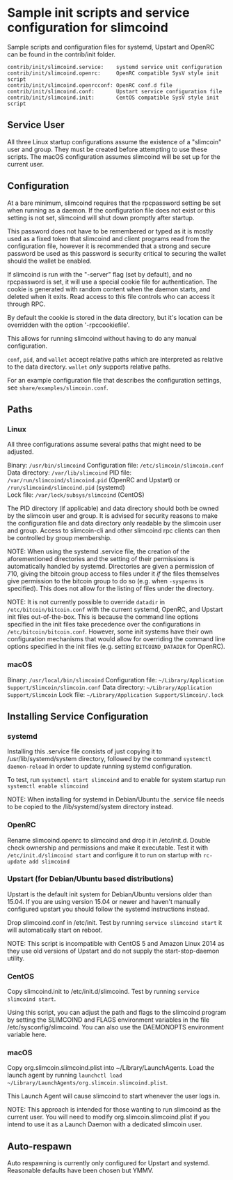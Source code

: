 Sample init scripts and service configuration for slimcoind
==========================================================

Sample scripts and configuration files for systemd, Upstart and OpenRC
can be found in the contrib/init folder.

    contrib/init/slimcoind.service:    systemd service unit configuration
    contrib/init/slimcoind.openrc:     OpenRC compatible SysV style init script
    contrib/init/slimcoind.openrcconf: OpenRC conf.d file
    contrib/init/slimcoind.conf:       Upstart service configuration file
    contrib/init/slimcoind.init:       CentOS compatible SysV style init script

Service User
---------------------------------

All three Linux startup configurations assume the existence of a "slimcoin" user
and group.  They must be created before attempting to use these scripts.
The macOS configuration assumes slimcoind will be set up for the current user.

Configuration
---------------------------------

At a bare minimum, slimcoind requires that the rpcpassword setting be set
when running as a daemon.  If the configuration file does not exist or this
setting is not set, slimcoind will shut down promptly after startup.

This password does not have to be remembered or typed as it is mostly used
as a fixed token that slimcoind and client programs read from the configuration
file, however it is recommended that a strong and secure password be used
as this password is security critical to securing the wallet should the
wallet be enabled.

If slimcoind is run with the "-server" flag (set by default), and no rpcpassword is set,
it will use a special cookie file for authentication. The cookie is generated with random
content when the daemon starts, and deleted when it exits. Read access to this file
controls who can access it through RPC.

By default the cookie is stored in the data directory, but it's location can be overridden
with the option '-rpccookiefile'.

This allows for running slimcoind without having to do any manual configuration.

`conf`, `pid`, and `wallet` accept relative paths which are interpreted as
relative to the data directory. `wallet` *only* supports relative paths.

For an example configuration file that describes the configuration settings,
see `share/examples/slimcoin.conf`.

Paths
---------------------------------

### Linux

All three configurations assume several paths that might need to be adjusted.

Binary:              `/usr/bin/slimcoind`
Configuration file:  `/etc/slimcoin/slimcoin.conf`
Data directory:      `/var/lib/slimcoind`
PID file:            `/var/run/slimcoind/slimcoind.pid` (OpenRC and Upstart) or `/run/slimcoind/slimcoind.pid` (systemd)  
Lock file:           `/var/lock/subsys/slimcoind` (CentOS)

The PID directory (if applicable) and data directory should both be owned by the
slimcoin user and group. It is advised for security reasons to make the
configuration file and data directory only readable by the slimcoin user and
group. Access to slimcoin-cli and other slimcoind rpc clients can then be
controlled by group membership.

NOTE: When using the systemd .service file, the creation of the aforementioned
directories and the setting of their permissions is automatically handled by
systemd. Directories are given a permission of 710, giving the bitcoin group
access to files under it _if_ the files themselves give permission to the
bitcoin group to do so (e.g. when `-sysperms` is specified). This does not allow
for the listing of files under the directory.

NOTE: It is not currently possible to override `datadir` in
`/etc/bitcoin/bitcoin.conf` with the current systemd, OpenRC, and Upstart init
files out-of-the-box. This is because the command line options specified in the
init files take precedence over the configurations in
`/etc/bitcoin/bitcoin.conf`. However, some init systems have their own
configuration mechanisms that would allow for overriding the command line
options specified in the init files (e.g. setting `BITCOIND_DATADIR` for
OpenRC).

### macOS

Binary:              `/usr/local/bin/slimcoind`
Configuration file:  `~/Library/Application Support/Slimcoin/slimcoin.conf`
Data directory:      `~/Library/Application Support/Slimcoin`
Lock file:           `~/Library/Application Support/Slimcoin/.lock`

Installing Service Configuration
-----------------------------------

### systemd

Installing this .service file consists of just copying it to
/usr/lib/systemd/system directory, followed by the command
`systemctl daemon-reload` in order to update running systemd configuration.

To test, run `systemctl start slimcoind` and to enable for system startup run
`systemctl enable slimcoind`

NOTE: When installing for systemd in Debian/Ubuntu the .service file needs to be copied to the /lib/systemd/system directory instead.

### OpenRC

Rename slimcoind.openrc to slimcoind and drop it in /etc/init.d.  Double
check ownership and permissions and make it executable.  Test it with
`/etc/init.d/slimcoind start` and configure it to run on startup with
`rc-update add slimcoind`

### Upstart (for Debian/Ubuntu based distributions)

Upstart is the default init system for Debian/Ubuntu versions older than 15.04. If you are using version 15.04 or newer and haven't manually configured upstart you should follow the systemd instructions instead.

Drop slimcoind.conf in /etc/init.  Test by running `service slimcoind start`
it will automatically start on reboot.

NOTE: This script is incompatible with CentOS 5 and Amazon Linux 2014 as they
use old versions of Upstart and do not supply the start-stop-daemon utility.

### CentOS

Copy slimcoind.init to /etc/init.d/slimcoind. Test by running `service slimcoind start`.

Using this script, you can adjust the path and flags to the slimcoind program by
setting the SLIMCOIND and FLAGS environment variables in the file
/etc/sysconfig/slimcoind. You can also use the DAEMONOPTS environment variable here.

### macOS

Copy org.slimcoin.slimcoind.plist into ~/Library/LaunchAgents. Load the launch agent by
running `launchctl load ~/Library/LaunchAgents/org.slimcoin.slimcoind.plist`.

This Launch Agent will cause slimcoind to start whenever the user logs in.

NOTE: This approach is intended for those wanting to run slimcoind as the current user.
You will need to modify org.slimcoin.slimcoind.plist if you intend to use it as a
Launch Daemon with a dedicated slimcoin user.

Auto-respawn
-----------------------------------

Auto respawning is currently only configured for Upstart and systemd.
Reasonable defaults have been chosen but YMMV.
